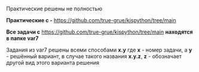 Практические решены не полностью

**Практические с -** https://github.com/true-grue/kispython/tree/main


**Все задачи с** https://github.com/true-grue/kispython/tree/main **находятся в папке var7**

Задания из var7 решены всеми способами **x.y** где **x** - номер задачи, а **y** - решённый вариант, в случае такого названия **x.y.z**, **z** - обозначает другой вид этого варианта решения
